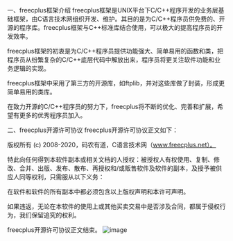 一、freecplus框架介绍
freecplus框架是UNIX平台下C/C++程序开发的业务层基础框架，由C语言技术网组织开发、维护。其目的是为C/C++程序员供免费的、开源的程序库。freecplus框架与C++标准库结合使用，可以极大的提高程序员的开发效率。

freecplus框架的初衷是为C/C++程序员提供功能强大、简单易用的函数和类，把程序员从纷繁复杂的C/C++底层代码中解放出来，程序员将更关注软件功能和业务逻辑的实现。

freecplus框架中采用了第三方的开源库，如ftplib，并对这些库做了封装，形成更简单易用的类库。

在致力开源的C/C++程序员的努力下，freecplus将不断的优化、完善和扩展，希望有更多的优秀程序员加入。

二、freecplus开源许可协议
freecplus开源许可协议正文如下：

版权所有 (c) 2008-2020，码农有道，C语言技术网（www.freecplus.net）。

特此向任何得到本软件副本或相关文档的人授权：被授权人有权使用、复制、修改、合并、出版、发布、散布、再授权和/或贩售软件及软件的副本，及授予被供应人同等权利，只需服从以下义务：

在软件和软件的所有副本中都必须包含以上版权声明和本许可声明。

如果违返，无论在本软件的使用上或其他买卖交易中是否涉及合同，都属于侵权行为，我们保留追究的权利。

freecplus开源许可协议正文结束。
![image](https://user-images.githubusercontent.com/80027734/113502208-6261b600-955d-11eb-8d0a-d3861024f280.png)
